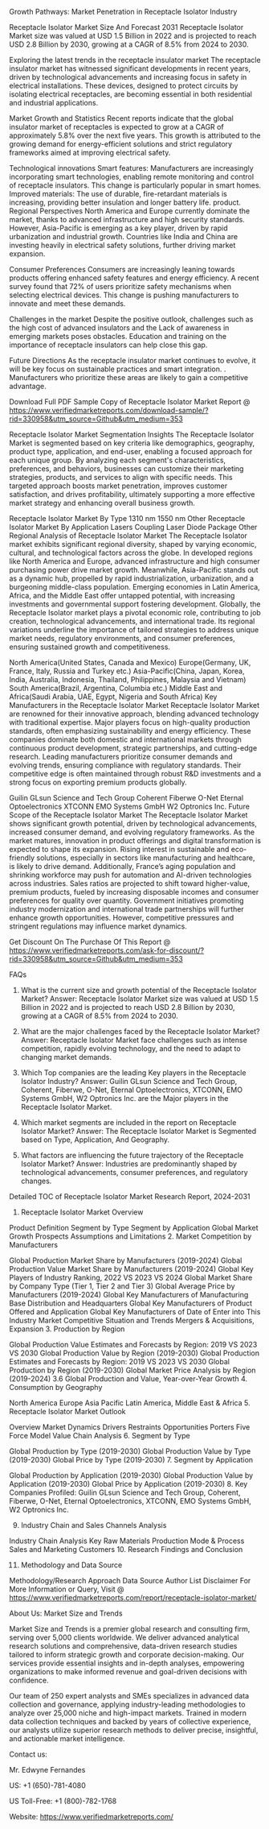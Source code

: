 Growth Pathways: Market Penetration in Receptacle Isolator Industry


Receptacle Isolator Market Size And Forecast 2031
Receptacle Isolator Market size was valued at USD 1.5 Billion in 2022 and is projected to reach USD 2.8 Billion by 2030, growing at a CAGR of 8.5% from 2024 to 2030.

Exploring the latest trends in the receptacle insulator market
The receptacle insulator market has witnessed significant developments in recent years, driven by technological advancements and increasing focus in safety in electrical installations. These devices, designed to protect circuits by isolating electrical receptacles, are becoming essential in both residential and industrial applications.

Market Growth and Statistics
Recent reports indicate that the global insulator market of receptacles is expected to grow at a CAGR of approximately 5.8% over the next five years. This growth is attributed to the growing demand for energy-efficient solutions and strict regulatory frameworks aimed at improving electrical safety.

Technological innovations
Smart features: Manufacturers are increasingly incorporating smart technologies, enabling remote monitoring and control of receptacle insulators. This change is particularly popular in smart homes.
Improved materials: The use of durable, fire-retardant materials is increasing, providing better insulation and longer battery life. product.
Regional Perspectives
North America and Europe currently dominate the market, thanks to advanced infrastructure and high security standards. However, Asia-Pacific is emerging as a key player, driven by rapid urbanization and industrial growth. Countries like India and China are investing heavily in electrical safety solutions, further driving market expansion.

Consumer Preferences
Consumers are increasingly leaning towards products offering enhanced safety features and energy efficiency. A recent survey found that 72% of users prioritize safety mechanisms when selecting electrical devices. This change is pushing manufacturers to innovate and meet these demands.

Challenges in the market
Despite the positive outlook, challenges such as the high cost of advanced insulators and the Lack of awareness in emerging markets poses obstacles. Education and training on the importance of receptacle insulators can help close this gap.

Future Directions
As the receptacle insulator market continues to evolve, it will be key focus on sustainable practices and smart integration. . Manufacturers who prioritize these areas are likely to gain a competitive advantage.

Download Full PDF Sample Copy of Receptacle Isolator Market Report @ https://www.verifiedmarketreports.com/download-sample/?rid=330958&utm_source=Github&utm_medium=353

Receptacle Isolator Market Segmentation Insights
The Receptacle Isolator Market is segmented based on key criteria like demographics, geography, product type, application, and end-user, enabling a focused approach for each unique group. By analyzing each segment's characteristics, preferences, and behaviors, businesses can customize their marketing strategies, products, and services to align with specific needs. This targeted approach boosts market penetration, improves customer satisfaction, and drives profitability, ultimately supporting a more effective market strategy and enhancing overall business growth.

Receptacle Isolator Market By Type
1310 nm
1550 nm
Other
Receptacle Isolator Market By Application
Lasers Coupling
Laser Diode Package
Other
Regional Analysis of Receptacle Isolator Market
The Receptacle Isolator market exhibits significant regional diversity, shaped by varying economic, cultural, and technological factors across the globe. In developed regions like North America and Europe, advanced infrastructure and high consumer purchasing power drive market growth. Meanwhile, Asia-Pacific stands out as a dynamic hub, propelled by rapid industrialization, urbanization, and a burgeoning middle-class population. Emerging economies in Latin America, Africa, and the Middle East offer untapped potential, with increasing investments and governmental support fostering development. Globally, the Receptacle Isolator market plays a pivotal economic role, contributing to job creation, technological advancements, and international trade. Its regional variations underline the importance of tailored strategies to address unique market needs, regulatory environments, and consumer preferences, ensuring sustained growth and competitiveness.

North America(United States, Canada and Mexico)
Europe(Germany, UK, France, Italy, Russia and Turkey etc.)
Asia-Pacific(China, Japan, Korea, India, Australia, Indonesia, Thailand, Philippines, Malaysia and Vietnam)
South America(Brazil, Argentina, Columbia etc.)
Middle East and Africa(Saudi Arabia, UAE, Egypt, Nigeria and South Africa)
Key Manufacturers in the Receptacle Isolator Market
Receptacle Isolator Market are renowned for their innovative approach, blending advanced technology with traditional expertise. Major players focus on high-quality production standards, often emphasizing sustainability and energy efficiency. These companies dominate both domestic and international markets through continuous product development, strategic partnerships, and cutting-edge research. Leading manufacturers prioritize consumer demands and evolving trends, ensuring compliance with regulatory standards. Their competitive edge is often maintained through robust R&D investments and a strong focus on exporting premium products globally.

Guilin GLsun Science and Tech Group
Coherent
Fiberwe
O-Net
Eternal Optoelectronics
XTCONN
EMO Systems GmbH
W2 Optronics Inc.
Future Scope of the Receptacle Isolator Market
The Receptacle Isolator Market shows significant growth potential, driven by technological advancements, increased consumer demand, and evolving regulatory frameworks. As the market matures, innovation in product offerings and digital transformation is expected to shape its expansion. Rising interest in sustainable and eco-friendly solutions, especially in sectors like manufacturing and healthcare, is likely to drive demand. Additionally, France’s aging population and shrinking workforce may push for automation and AI-driven technologies across industries. Sales ratios are projected to shift toward higher-value, premium products, fueled by increasing disposable incomes and consumer preferences for quality over quantity. Government initiatives promoting industry modernization and international trade partnerships will further enhance growth opportunities. However, competitive pressures and stringent regulations may influence market dynamics.

Get Discount On The Purchase Of This Report @ https://www.verifiedmarketreports.com/ask-for-discount/?rid=330958&utm_source=Github&utm_medium=353

FAQs
1. What is the current size and growth potential of the Receptacle Isolator Market?
Answer: Receptacle Isolator Market size was valued at USD 1.5 Billion in 2022 and is projected to reach USD 2.8 Billion by 2030, growing at a CAGR of 8.5% from 2024 to 2030.

2. What are the major challenges faced by the Receptacle Isolator Market?
Answer: Receptacle Isolator Market face challenges such as intense competition, rapidly evolving technology, and the need to adapt to changing market demands.

3. Which Top companies are the leading Key players in the Receptacle Isolator Industry?
Answer: Guilin GLsun Science and Tech Group, Coherent, Fiberwe, O-Net, Eternal Optoelectronics, XTCONN, EMO Systems GmbH, W2 Optronics Inc. are the Major players in the Receptacle Isolator Market.

4. Which market segments are included in the report on Receptacle Isolator Market?
Answer: The Receptacle Isolator Market is Segmented based on Type, Application, And Geography.

5. What factors are influencing the future trajectory of the Receptacle Isolator Market?
Answer: Industries are predominantly shaped by technological advancements, consumer preferences, and regulatory changes.

Detailed TOC of Receptacle Isolator Market Research Report, 2024-2031
1. Receptacle Isolator Market Overview

Product Definition
Segment by Type
Segment by Application
Global Market Growth Prospects
Assumptions and Limitations
2. Market Competition by Manufacturers

Global Production Market Share by Manufacturers (2019-2024)
Global Production Value Market Share by Manufacturers (2019-2024)
Global Key Players of Industry Ranking, 2022 VS 2023 VS 2024
Global Market Share by Company Type (Tier 1, Tier 2 and Tier 3)
Global Average Price by Manufacturers (2019-2024)
Global Key Manufacturers of Manufacturing Base Distribution and Headquarters
Global Key Manufacturers of Product Offered and Application
Global Key Manufacturers of Date of Enter into This Industry
Market Competitive Situation and Trends
Mergers & Acquisitions, Expansion
3. Production by Region

Global Production Value Estimates and Forecasts by Region: 2019 VS 2023 VS 2030
Global Production Value by Region (2019-2030)
Global Production Estimates and Forecasts by Region: 2019 VS 2023 VS 2030
Global Production by Region (2019-2030)
Global Market Price Analysis by Region (2019-2024) 3.6 Global Production and Value, Year-over-Year Growth
4. Consumption by Geography

North America
Europe
Asia Pacific
Latin America, Middle East & Africa
5. Receptacle Isolator Market Outlook

Overview
Market Dynamics
Drivers
Restraints
Opportunities
Porters Five Force Model
Value Chain Analysis 
6. Segment by Type

Global Production by Type (2019-2030)
Global Production Value by Type (2019-2030)
Global Price by Type (2019-2030)
7. Segment by Application

Global Production by Application (2019-2030)
Global Production Value by Application (2019-2030)
Global Price by Application (2019-2030)
8. Key Companies Profiled: Guilin GLsun Science and Tech Group, Coherent, Fiberwe, O-Net, Eternal Optoelectronics, XTCONN, EMO Systems GmbH, W2 Optronics Inc.

9. Industry Chain and Sales Channels Analysis

Industry Chain Analysis
Key Raw Materials
Production Mode & Process
Sales and Marketing
Customers
10. Research Findings and Conclusion

11. Methodology and Data Source

Methodology/Research Approach
Data Source
Author List
Disclaimer
For More Information or Query, Visit @ https://www.verifiedmarketreports.com/report/receptacle-isolator-market/

About Us: Market Size and Trends

Market Size and Trends is a premier global research and consulting firm, serving over 5,000 clients worldwide. We deliver advanced analytical research solutions and comprehensive, data-driven research studies tailored to inform strategic growth and corporate decision-making. Our services provide essential insights and in-depth analyses, empowering organizations to make informed revenue and goal-driven decisions with confidence.

Our team of 250 expert analysts and SMEs specializes in advanced data collection and governance, applying industry-leading methodologies to analyze over 25,000 niche and high-impact markets. Trained in modern data collection techniques and backed by years of collective experience, our analysts utilize superior research methods to deliver precise, insightful, and actionable market intelligence.

Contact us:

Mr. Edwyne Fernandes

US: +1 (650)-781-4080

US Toll-Free: +1 (800)-782-1768

Website: https://www.verifiedmarketreports.com/
